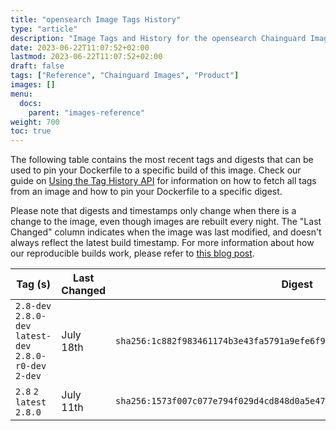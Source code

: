 ```yaml
---
title: "opensearch Image Tags History"
type: "article"
description: "Image Tags and History for the opensearch Chainguard Image"
date: 2023-06-22T11:07:52+02:00
lastmod: 2023-06-22T11:07:52+02:00
draft: false
tags: ["Reference", "Chainguard Images", "Product"]
images: []
menu:
  docs:
    parent: "images-reference"
weight: 700
toc: true
---
```


The following table contains the most recent tags and digests that can be used to pin your Dockerfile to a specific build of this image. Check our guide on [Using the Tag History API](/chainguard/chainguard-images/using-the-tag-history-api/) for information on how to fetch all tags from an image and how to pin your Dockerfile to a specific digest.

Please note that digests and timestamps only change when there is a change to the image, even though images are rebuilt every night. The "Last Changed" column indicates when the image was last modified, and doesn't always reflect the latest build timestamp. For more information about how our reproducible builds work, please refer to [this blog post](https://www.chainguard.dev/unchained/reproducing-chainguards-reproducible-image-builds).

| Tag (s)                                                    | Last Changed | Digest                                                                    |
|------------------------------------------------------------|--------------|---------------------------------------------------------------------------|
|  `2.8-dev` `2.8.0-dev` `latest-dev` `2.8.0-r0-dev` `2-dev` | July 18th    | `sha256:1c882f983461174b3e43fa5791a9efe6f9e163de8e4640aad4493ac1d3716154` |
|  `2.8` `2` `latest` `2.8.0`                                | July 11th    | `sha256:1573f007c077e794f029d4cd848d0a5e47036f77b462b5ec2897c75e460c185d` |
